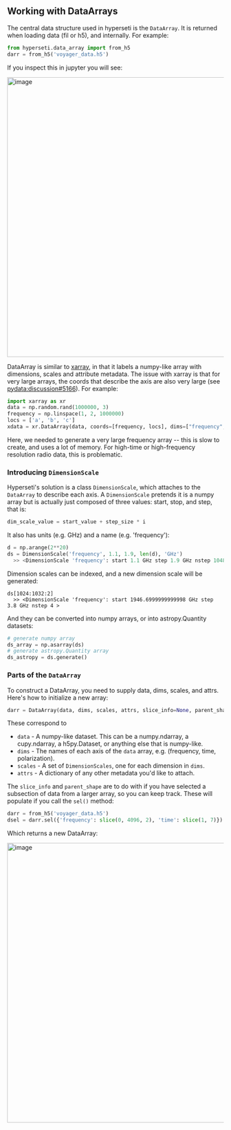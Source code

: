 ## Working with DataArrays

The central data structure used in hyperseti is the `DataArray`. It is returned when loading data (fil or h5), and internally. For example:

```python
from hyperseti.data_array import from_h5
darr = from_h5('voyager_data.h5')
```
If you inspect this in jupyter you will see:

<img width="650" alt="image" src="https://user-images.githubusercontent.com/713251/126744321-575ecfc6-9f37-4cff-82b1-8e4351c1eaf9.png">

DataArray is similar to [xarray](http://xarray.pydata.org/en/stable/), in that it labels a numpy-like array with dimensions, scales and attribute metadata.
The issue with xarray is that for very large arrays, the coords that describe the axis are also very large (see [pydata:discussion#5166](https://github.com/pydata/xarray/discussions/5156)). For example:
```python
import xarray as xr
data = np.random.rand(1000000, 3)
frequency = np.linspace(1, 2, 1000000)
locs = ['a', 'b', 'c']
xdata = xr.DataArray(data, coords=[frequency, locs], dims=["frequency", "space"])
```
Here, we needed to generate a very large frequency array -- this is slow to create, and uses a lot of memory. For high-time or high-frequency resolution radio data,
this is problematic. 

### Introducing `DimensionScale`

Hyperseti's solution is a class `DimensionScale`, which attaches to the `DataArray` to describe each axis. 
A `DimensionScale` pretends it is a numpy array but is actually just composed of three values: start, stop, and step, that is:
```python
dim_scale_value = start_value + step_size * i
```

It also has units (e.g. GHz) and a name (e.g. 'frequency'):
```python
d = np.arange(2**20)
ds = DimensionScale('frequency', 1.1, 1.9, len(d), 'GHz')
  >> <DimensionScale 'frequency': start 1.1 GHz step 1.9 GHz nstep 1048576 >
```

Dimension scales can be indexed, and a new dimension scale will be generated:
```
ds[1024:1032:2]
  >> <DimensionScale 'frequency': start 1946.6999999999998 GHz step 3.8 GHz nstep 4 >
```

And they can be converted into numpy arrays, or into astropy.Quantity datasets:
```python
# generate numpy array
ds_array = np.asarray(ds)
# generate astropy.Quantity array
ds_astropy = ds.generate()
```

### Parts of the `DataArray`

To construct a DataArray, you need to supply data, dims, scales, and attrs. Here's how to initialize a new array:
```python
darr = DataArray(data, dims, scales, attrs, slice_info=None, parent_shape=None)
```
These correspond to
* `data` - A numpy-like dataset. This can be a numpy.ndarray, a cupy.ndarray, a h5py.Dataset, or anything else that is numpy-like.
* `dims` - The names of each axis of the `data` array, e.g. (frequency, time, polarization).
* `scales` - A set of `DimensionScales`, one for each dimension in `dims`.
* `attrs` - A dictionary of any other metadata you'd like to attach.

The `slice_info` and `parent_shape` are to do with if you have selected a subsection of data from a larger array, so you can keep track. 
These will populate if you call the `sel()` method:

```python
darr = from_h5('voyager_data.h5')
dsel = darr.sel({'frequency': slice(0, 4096, 2), 'time': slice(1, 7)})
```

Which returns a new DataArray:

<img width="650" alt="image" src="https://user-images.githubusercontent.com/713251/126745394-373cf705-ae94-48ca-ae6e-ab17d7d97075.png">
